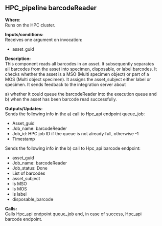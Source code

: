 ## HPC_pipeline barcodeReader

**Where:**  
Runs on the HPC cluster.

**Inputs/conditions:**  
Receives one argument on invocation:
- asset_guid

**Description:**  
This component reads all barcodes in an asset. It subsequently separates all barcodes from the asset into specimen, disposable, or label barcodes. It checks whether the asset is a MSO (Multi specimen object) or part of a MOS (Multi object specimen). It assigns the asset_subject either label or specimen. It sends feedback to the integration server about 

a) whether it could queue the barcodeReader into the execution queue and 
b) when the asset has been barcode read successfully.

**Outputs/Updates:**  
Sends the following info in the a) call to Hpc_api endpoint queue_job:
- Asset_guid
- Job_name: barcodeReader
- Job_id: HPC job ID if the queue is not already full, otherwise -1
- Timestamp

Sends the following info in the b) call to Hpc_api barcode endpoint:
- asset_guid
- Job_name: barcodeReader
- Job_status: Done
- List of barcodes
- asset_subject
- Is MSO
- Is MOS
- Is label
- disposable_barcode

**Calls:**  
Calls Hpc_api endpoint queue_job and, in case of success, Hpc_api barcode endpoint.
